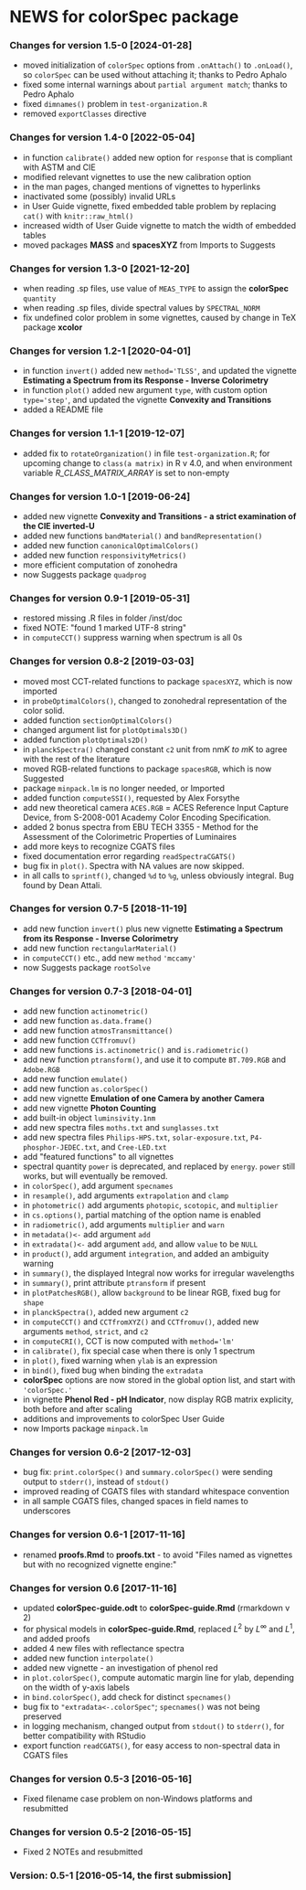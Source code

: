 # NEWS for **colorSpec** package

### Changes for version 1.5-0  [2024-01-28]
* moved initialization of `colorSpec` options from `.onAttach()` to `.onLoad()`, so `colorSpec` can be used without attaching it; thanks to Pedro Aphalo
* fixed some internal warnings about `partial argument match`; thanks to Pedro Aphalo
* fixed `dimnames()` problem in `test-organization.R`
* removed `exportClasses` directive

### Changes for version 1.4-0  [2022-05-04]
* in function `calibrate()` added new option for `response` that is compliant with ASTM and CIE
* modified relevant vignettes to use the new calibration option
* in the man pages, changed mentions of vignettes to hyperlinks
* inactivated some (possibly) invalid URLs
* in User Guide vignette, fixed embedded table problem by replacing `cat()` with `knitr::raw_html()`
* increased width of User Guide vignette to match the width of embedded tables
* moved packages **MASS** and **spacesXYZ** from Imports to Suggests

### Changes for version 1.3-0  [2021-12-20]
* when reading .sp files, use value of `MEAS_TYPE` to assign the **colorSpec** `quantity`
* when reading .sp files, divide spectral values by `SPECTRAL_NORM`
* fix undefined color problem in some vignettes, caused by change in TeX package **xcolor**

### Changes for version 1.2-1  [2020-04-01]
* in function `invert()` added new `method='TLSS'`, and updated the vignette **Estimating a Spectrum from its Response - Inverse Colorimetry**
* in function `plot()` added new argument `type`, with custom option `type='step'`, and updated the vignette **Convexity and Transitions**
* added a README file

### Changes for version 1.1-1  [2019-12-07]
* added fix to `rotateOrganization()` in file `test-organization.R`; for upcoming change to `class(a matrix)` in R v 4.0, and when environment variable _R_CLASS_MATRIX_ARRAY_ is set to non-empty

### Changes for version 1.0-1  [2019-06-24]
* added new vignette **Convexity and Transitions - a strict examination of the CIE inverted-U**
* added new functions `bandMaterial()` and `bandRepresentation()`
* added new function `canonicalOptimalColors()`
* added new function `responsivityMetrics()`
* more efficient computation of zonohedra
* now Suggests package `quadprog`

### Changes for version 0.9-1  [2019-05-31]
* restored missing .R files in folder /inst/doc
* fixed NOTE:  "found 1 marked UTF-8 string"
* in `computeCCT()` suppress warning when spectrum is all 0s

### Changes for version 0.8-2  [2019-03-03]
* moved most CCT-related functions to package `spacesXYZ`, which is now imported
* in `probeOptimalColors()`, changed to zonohedral representation of the color solid.
* added function `sectionOptimalColors()`
* changed argument list for `plotOptimals3D()`
* added function `plotOptimals2D()`
* in `planckSpectra()` changed constant `c2` unit from nm*K to m*K to agree with the rest of the literature
* moved RGB-related functions to package `spacesRGB`, which is now Suggested
* package `minpack.lm` is no longer needed, or Imported
* added function `computeSSI()`, requested by Alex Forsythe
* add new theoretical camera `ACES.RGB` = ACES Reference Input Capture Device, from S-2008-001 Academy Color Encoding Specification.
* added 2 bonus spectra from EBU TECH 3355 - Method for the Assessment of the Colorimetric Properties of Luminaires
* add more keys to recognize CGATS files
* fixed documentation error regarding `readSpectraCGATS()`
* bug fix in `plot()`.  Spectra with NA values are now skipped.
* in all calls to `sprintf()`, changed `%d` to `%g`, unless obviously integral. Bug found by Dean Attali.

### Changes for version 0.7-5  [2018-11-19]
* add new function `invert()` plus new vignette **Estimating a Spectrum from its Response - Inverse Colorimetry**
* add new function `rectangularMaterial()`
* in `computeCCT()` etc., add new `method` `'mccamy'`
* now Suggests package `rootSolve`

### Changes for version 0.7-3  [2018-04-01]
* add new function `actinometric()`
* add new function `as.data.frame()`
* add new function `atmosTransmittance()`
* add new function `CCTfromuv()`
* add new functions `is.actinometric()` and `is.radiometric()`
* add new function `ptransform()`, and use it to compute `BT.709.RGB` and `Adobe.RGB`
* add new function `emulate()`
* add new function `as.colorSpec()`
* add new vignette **Emulation of one Camera by another Camera**
* add new vignette **Photon Counting**
* add built-in object `luminsivity.1nm`
* add new spectra files `moths.txt` and `sunglasses.txt`
* add new spectra files `Philips-HPS.txt`, `solar-exposure.txt`, `P4-phosphor-JEDEC.txt`, and `Cree-LED.txt`
* add "featured functions" to all vignettes
* spectral quantity `power` is deprecated, and replaced by `energy`.  `power` still works, but will eventually be removed.
* in `colorSpec()`, add argument `specnames`
* in `resample()`, add arguments `extrapolation` and `clamp`
* in `photometric()` add arguments `photopic`, `scotopic`, and `multiplier`
* in `cs.options()`, partial matching of the option name is enabled
* in `radiometric()`, add arguments `multiplier` and `warn`
* in `metadata()<-` add argument `add`
* in `extradata()<-` add argument `add`, and allow `value` to be `NULL`
* in `product()`, add argument `integration`, and added an ambiguity warning
* in `summary()`, the displayed Integral now works for irregular wavelengths
* in `summary()`, print attribute `ptransform` if present
* in `plotPatchesRGB()`, allow `background` to be linear RGB, fixed bug for `shape`
* in `planckSpectra()`, added new argument `c2`
* in `computeCCT()` and `CCTfromXYZ()` and `CCTfromuv()`, added new arguments `method`, `strict`, and `c2`
* in `computeCRI()`, CCT is now computed with `method='lm'`
* in `calibrate()`, fix special case when there is only 1 spectrum
* in `plot()`, fixed warning when `ylab` is an expression
* in `bind()`, fixed bug when binding the `extradata`
* **colorSpec** options are now stored in the global option list, and start with `'colorSpec.'`
* in vignette **Phenol Red - pH Indicator**, now display RGB matrix explicity, both before and after scaling
* additions and improvements to colorSpec User Guide
* now Imports package `minpack.lm`

### Changes for version 0.6-2  [2017-12-03]
* bug fix: `print.colorSpec()` and `summary.colorSpec()` were sending output to `stderr()`, instead of `stdout()`
* improved reading of CGATS files with standard whitespace convention
* in all sample CGATS files, changed spaces in field names to underscores

### Changes for version 0.6-1  [2017-11-16]
* renamed **proofs.Rmd** to **proofs.txt** - to avoid "Files named as vignettes but with no recognized vignette engine:"

### Changes for version 0.6  [2017-11-16]
* updated **colorSpec-guide.odt** to **colorSpec-guide.Rmd** (rmarkdown v 2)
* for physical models in **colorSpec-guide.Rmd**, replaced $L^2$ by $L^\infty$ and $L^1$, and added proofs
* added 4 new files with reflectance spectra
* added new function `interpolate()`
* added new vignette - an investigation of phenol red
* in `plot.colorSpec()`, compute automatic margin line for ylab, depending on the width of y-axis labels
* in `bind.colorSpec()`, add check for distinct `specnames()`
* bug fix to `"extradata<-.colorSpec"`; `specnames()` was not being preserved
* in logging mechanism, changed output from `stdout()` to `stderr()`, for better compatibility with RStudio
* export function `readCGATS()`, for easy access to non-spectral data in CGATS files

### Changes for version 0.5-3 [2016-05-16]
* Fixed filename case problem on non-Windows platforms and resubmitted

### Changes for version 0.5-2 [2016-05-15]
* Fixed 2 NOTEs and resubmitted

### Version: 0.5-1   [2016-05-14, the first submission]
